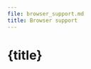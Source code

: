```yaml
---
file: browser_support.md
title: Browser support
---
```


<script>
    import {Button} from '$lib'
</script>

# {title}
